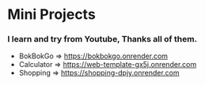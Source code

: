 # Mini Projects 
### I learn and try from Youtube, Thanks all of them.
+ BokBokGo => https://bokbokgo.onrender.com
+ Calculator => https://web-template-gx5j.onrender.com
+ Shopping => https://shopping-dpjy.onrender.com
